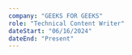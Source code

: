 ```yaml
---
company: "GEEKS FOR GEEKS"
role: "Technical Content Writer"
dateStart: "06/16/2024"
dateEnd: "Present"
---
```

